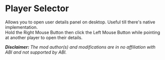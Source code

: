 # Player Selector
Allows you to open user details panel on desktop. Useful till there's native implementation.<br>
Hold the Right Mouse Button then click the Left Mouse Button while pointing at another player to open their details.

<i><b>Disclaimer:</b> The mod author(s) and modifications are in no affiliation with ABI and not supported by ABI.</i>
